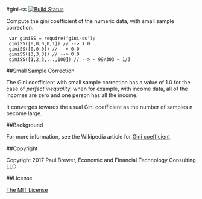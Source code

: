 #gini-ss
[![Build Status](https://travis-ci.org/DrPaulBrewer/gini-ss.svg?branch=master)](https://travis-ci.org/DrPaulBrewer/gini-ss)

Compute the gini coefficient of the numeric data, with small sample correction.

     var giniSS = require('gini-ss');
     giniSS([0,0,0,0,1]) // --> 1.0
     giniSS([0,0,0]) // --> 0.0
     giniSS([3,3,3]) // --> 0.0
     giniSS([1,2,3,...,100]) // --> ~ 99/303 ~ 1/3

##Small Sample Correction

The Gini coefficient with small sample correction has a value of 1.0 for the case of *perfect inequality*, when
for example, with income data, all of the incomes are zero and one person has all the income.

It converges towards the usual Gini coefficient as the number of samples n become large.

##Background

For more information, see the Wikipedia article for [Gini coefficient](https://en.wikipedia.org/wiki/Gini_coefficient)


##Copyright

Copyright 2017 Paul Brewer, Economic and Financial Technology Consulting LLC

##License

[The MIT License](LICENSE.md)





